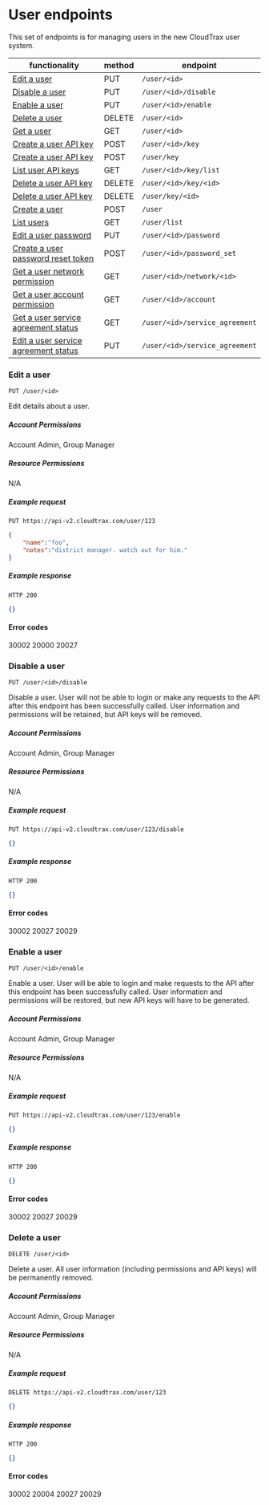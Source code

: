 # User endpoints

This set of endpoints is for managing users in the new CloudTrax user system.

functionality | method | endpoint
--- | --- | ---
[Edit a user](#put-user-id) | PUT | `/user/<id>`
[Disable a user](#put-user-id-disable) | PUT | `/user/<id>/disable`
[Enable a user](#put-user-id-enable) | PUT | `/user/<id>/enable`
[Delete a user](#delete-user-id) | DELETE | `/user/<id>`
[Get a user](#get-user-id) | GET | `/user/<id>`
[Create a user API key](#post-user-id-key) | POST | `/user/<id>/key`
[Create a user API key](#post-user-key) | POST | `/user/key`
[List user API keys](#get-user-id-key-list) | GET | `/user/<id>/key/list`
[Delete a user API key](#delete-user-id-key-id) | DELETE | `/user/<id>/key/<id>`
[Delete a user API key](#delete-user-key-id) | DELETE | `/user/key/<id>`
[Create a user](#post-user) | POST | `/user`
[List users](#get-user-list) | GET | `/user/list`
[Edit a user password](#put-user-id-password) | PUT | `/user/<id>/password`
[Create a user password reset token](#post-user-id-password_set) | POST | `/user/<id>/password_set`
[Get a user network permission](#get-user-id-network-id) | GET | `/user/<id>/network/<id>`
[Get a user account permission](#get-user-id-account) | GET | `/user/<id>/account`
[Get a user service agreement status](#get-user-id-service_agreement) | GET | `/user/<id>/service_agreement`
[Edit a user service agreement status](#put-user-id-service_agreement) | PUT | `/user/<id>/service_agreement`

<a name="put-user-id"></a>
### Edit a user
`PUT /user/<id>`

Edit details about a user.

##### Account Permissions
Account Admin, Group Manager

##### Resource Permissions
N/A

##### Example request

````
PUT https://api-v2.cloudtrax.com/user/123
````

```` json
{
	"name":"foo",
	"notes":"district manager. watch out for him."
}
````

##### Example response

````
HTTP 200
````

```` json
{}
````

#### Error codes

30002
20000
20027

<a name="put-user-id-disable"></a>
### Disable a user
`PUT /user/<id>/disable`

Disable a user. User will not be able to login or make any requests to the API after this endpoint has been successfully called. User information and permissions will be retained, but API keys will be removed.

##### Account Permissions
Account Admin, Group Manager

##### Resource Permissions
N/A

##### Example request

````
PUT https://api-v2.cloudtrax.com/user/123/disable
````

```` json
{}
````

##### Example response

````
HTTP 200
````

```` json
{}
````

#### Error codes

30002
20027
20029

<a name="put-user-id-enable"></a>
### Enable a user
`PUT /user/<id>/enable`

Enable a user. User will be able to login and make requests to the API after this endpoint has been successfully called. User information and permissions will be restored, but new API keys will have to be generated.

##### Account Permissions
Account Admin, Group Manager

##### Resource Permissions
N/A

##### Example request

````
PUT https://api-v2.cloudtrax.com/user/123/enable
````

```` json
{}
````

##### Example response

````
HTTP 200
````

```` json
{}
````

#### Error codes

30002
20027
20029

<a name="delete-user-id"></a>
### Delete a user
`DELETE /user/<id>`

Delete a user. All user information (including permissions and API keys) will be permanently removed.

##### Account Permissions
Account Admin, Group Manager

##### Resource Permissions
N/A

##### Example request

````
DELETE https://api-v2.cloudtrax.com/user/123
````

```` json
{}
````

##### Example response

````
HTTP 200
````

```` json
{}
````

#### Error codes

30002
20004
20027
20029
